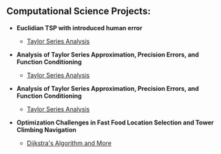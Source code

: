 <h2>Computational Science Projects:</h2>

- <b>Euclidian TSP with introduced human error</b>
  - [Taylor Series Analysis](https://github.com/cglandeira/Euclidian-TSP)

- <b>Analysis of Taylor Series Approximation, Precision Errors, and Function Conditioning</b>
  - [Taylor Series Analysis](https://github.com/cglandeira/Taylor-Series)
 
- <b>Analysis of Taylor Series Approximation, Precision Errors, and Function Conditioning</b>
  - [Taylor Series Analysis](https://github.com/cglandeira/Taylor-Series)

- <b>Optimization Challenges in Fast Food Location Selection and Tower Climbing Navigation</b>
  - [Dijkstra's Algorithm and More](https://github.com/cglandeira/Dijkstra-s-algo-and-more)

<!--- <h2>Cybersecurity Projects:</h2>
